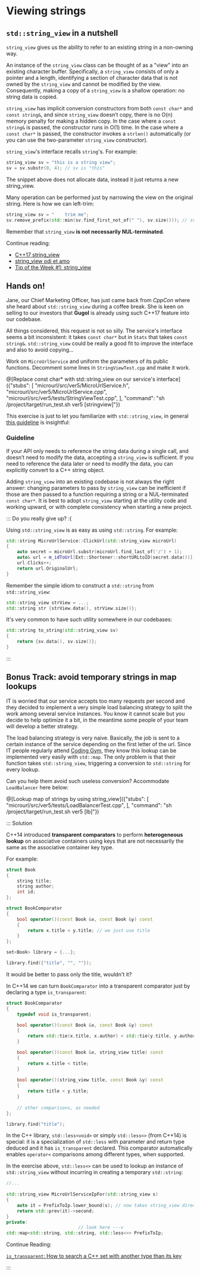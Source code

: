 # Viewing strings

## `std::string_view` in a nutshell

`string_view` gives us the ability to refer to an existing string in a non-owning way.

An instance of the `string_view` class can be thought of as a "view" into an existing character buffer. Specifically, a `string_view` consists of only a pointer and a length, identifying a section of character data that is not owned by the `string_view` and cannot be modified by the view. Consequently, making a copy of a `string_view` is a shallow operation: no string data is copied.

`string_view` has implicit conversion constructors from both `const char*` and `const string&`, and since `string_view` doesn’t copy, there is no O(n) memory penalty for making a hidden copy. In the case where a `const string&` is passed, the constructor runs in O(1) time. In the case where a `const char*` is passed, the constructor invokes a `strlen()` automatically (or you can use the two-parameter `string_view` constructor).

`string_view`'s interface recalls `string`'s. For example:

```cpp
string_view sv = "this is a string view";
sv = sv.substr(0, 4); // sv is "this"
```

The snippet above does not allocate data, instead it just returns a new string_view.

Many operation can be performed just by narrowing the view on the original string. Here is how we can left-trim:

```cpp
string_view sv = "    trim me";
sv.remove_prefix(std::min(sv.find_first_not_of(" "), sv.size())); // sv is "trim me"
```

Remember that `string_view` **is not necessarily NUL-terminated**.

Continue reading:

* [C++17 string_view](https://skebanga.github.io/string-view/)
* [string_view odi et amo](https://marcoarena.wordpress.com/2017/01/03/string_view-odi-et-amo/)
* [Tip of the Week #1: string_view](https://abseil.io/tips/1)

## Hands on!

Jane, our Chief Marketing Officer, has just came back from *CppCon* where she heard about `std::string_view` during a coffee break. She is keen on selling to our investors that **Gugol** is already using such C++17 feature into our codebase.

All things considered, this request is not so silly. The service's interface seems a bit inconsistent: it takes `const char*` but in `Stats` that takes `const string&`. `std::string_view` could be really a good fit to improve the interface and also to avoid copying...

Work on `MicroUrlService` and uniform the parameters of its public functions. Decomment some lines in `StringViewTest.cpp` and make it work.

@[Replace const char* with std::string_view on our service's interface]({"stubs": [
	 "microurl/src/ver5/MicroUrlService.h",
	 "microurl/src/ver5/MicroUrlService.cpp",
	 "microurl/src/ver5/tests/StringViewTest.cpp",
	],
	"command": "sh /project/target/run_test.sh ver5 [stringview]"})

This exercise is just to let you familiarize with `std::string_view`, in general [this guideline](https://abseil.io/tips/1) is insightful:

### Guideline

If your API only needs to reference the string data during a single call, and doesn’t need to modify the data, accepting a `string_view` is sufficient. If you need to reference the data later or need to modify the data, you can explicitly convert to a C++ string object.

Adding `string_view` into an existing codebase is not always the right answer: changing parameters to pass by `string_view` can be inefficient if those are then passed to a function requiring a string or a NUL-terminated `const char*`. It is best to adopt `string_view` starting at the utility code and working upward, or with complete consistency when starting a new project.

::: Do you really give up? :(

Using `std::string_view` is as easy as using `std::string`. For example:

```cpp
std::string MicroUrlService::ClickUrl(std::string_view microUrl)
{
	auto secret = microUrl.substr(microUrl.find_last_of('/') + 1);
	auto& url = m_idToUrl[Ext::Shortener::shortURLtoID(secret.data())];
	url.Clicks++;
	return url.OriginalUrl;
}

```

Remember the simple idiom to construct a `std::string` from `std::string_view`:

```cpp
std::string_view strView = ...;
std::string str {strView.data(), strView.size()};
```

It's very common to have such utility somewhere in our codebases:

```cpp
std::string to_string(std::string_view sv)
{
    return {sv.data(), sv.size()};
}
```
:::
	
## Bonus Track: avoid temporary strings	in map lookups

IT is worried that our service accepts too many requests per second and they decided to implement a very simple load balancing strategy to split the work among several service instances. You know it cannot scale but you decide to help optimize it a bit, in the meantime some people of your team will develop a better strategy.

The load balancing strategy is very naive. Basically, the job is sent to a certain instance of the service depending on the first letter of the url. Since IT people regularly attend [Coding Gym](https://coding-gym.org), they know this lookup can be implemented very easily with `std::map`. The only problem is that their function takes `std::string_view`, triggering a conversion to `std::string` for every lookup.

Can you help them avoid such useless conversion? Accommodate `LoadBalancer` here below:

@[Lookup map of strings by using string_view]({"stubs": [ 
	 "microurl/src/ver5/tests/LoadBalancerTest.cpp",
	],
	"command": "sh /project/target/run_test.sh ver5 [lb]"})
	
::: Solution

C++14 introduced **transparent comparators** to perform **heterogeneous lookup** on associative containers using keys that are not necessarily the same as the associative container key type.

For example:

```cpp
struct Book
{
    string title;
    string author;
    int id;
};

struct BookComparator
{
    bool operator()(const Book &x, const Book &y) const
    {
        return x.title < y.title; // we just use title
    }
};

set<Book> library = {...};

library.find({"title", "", ""});
```

It would be better to pass only the title, wouldn't it?

In C++14 we can turn `BookComparator` into a transparent comparator just by declaring a type `is_transparent`:

```cpp
struct BookComparator
{
    typedef void is_transparent;

    bool operator()(const Book &x, const Book &y) const
    {
        return std::tie(x.title, x.author) < std::tie(y.title, y.author); // std::tie idiom
    }

    bool operator()(const Book &x, string_view title) const
    {
        return x.title < title;
    }
    
    bool operator()(string_view title, const Book &y) const
    {
        return title < y.title;
    }
    
    // other comparisons, as needed
};

library.find("title");
```

In the C++ library, `std::less<void>` or simply `std::less<>` (from C++14) is special: it is a specialization of `std::less` with parameter and return type deduced and it has `is_transparent` declared. This comparator automatically enables `operator<` comparisons among different types, when supported. 

In the exercise above, `std::less<>` can be used to lookup an instance of `std::string_view` without incurring in creating a temporary `std::string`:

```cpp
//...
    
std::string_view MicroUrlServiceIpFor(std::string_view s)
{
	auto it = PrefixToIp.lower_bound(s); // now takes string_view directly
	return std::prev(it)->second;
}
private:
                           // look here ---v
std::map<std::string, std::string, std::less<>> PrefixToIp;
```

Continue Reading:

[`is_transparent`: How to search a C++ set with another type than its key](https://www.fluentcpp.com/2017/06/09/search-set-another-type-key/)

:::